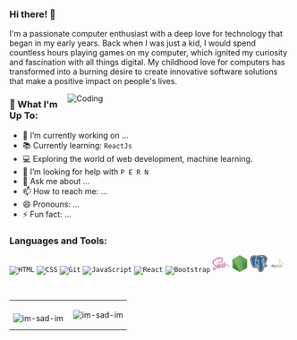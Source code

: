 

<!--
**im-sad-im/im-sad-im** is a ✨ _special_ ✨ repository because its `README.md` (this file) appears on your GitHub profile.
-->
### Hi there! 👋

I'm a passionate computer enthusiast with a deep love for technology that began in my early years. Back when I was just a kid, I would spend countless hours playing games on my computer, which ignited my curiosity and fascination with all things digital. My childhood love for computers has transformed into a burning desire to create innovative software solutions that make a positive impact on people's lives.

<img align="right" alt="Coding" width="400" src="https://cdn.dribbble.com/users/730703/screenshots/6581243/avento.gif">
 <!--<p align="left"> <img src="https://komarev.com/ghpvc/?username=im-sad-im&label=Profile%20views&color=0e75b6&style=flat" alt="im-sad-im" /> </p> -->



<!--
A little more about me...

- 🌱 I’m currently learning **ReactJS**
- 👯 I’m looking to collaborate on ...

-->




### 🚀 What I'm Up To:

- 🔭 I’m currently working on ...
- 📚 Currently learning: `ReactJs`
- 💻 Exploring the world of web development, machine learning.
- 🤔 I’m looking for help with `P E R N`
- 💬 Ask me about ...
- 📫 How to reach me: ...
- 😄 Pronouns: ...
- ⚡ Fun fact: ... 

<!---- 🌐 Contributing to .. --open-source projects and collaborating with fellow tech enthusiasts. 
- 📝 Documenting my learning journey and experiences through coding challenges, projects -->
<!--<h3 align="left">Connect with me:</h3>
<p align="left">
</p>  -->

<h3 align="left">Languages and Tools:</h3>
<div>
	<code><img width="30" src="https://user-images.githubusercontent.com/25181517/192158954-f88b5814-d510-4564-b285-dff7d6400dad.png" alt="HTML" title="HTML"/></code>
	<code><img width="30" src="https://user-images.githubusercontent.com/25181517/183898674-75a4a1b1-f960-4ea9-abcb-637170a00a75.png" alt="CSS" title="CSS"/></code>
	<code><img width="30" src="https://user-images.githubusercontent.com/25181517/192108372-f71d70ac-7ae6-4c0d-8395-51d8870c2ef0.png" alt="Git" title="Git"/></code>
	<code><img width="30" src="https://user-images.githubusercontent.com/25181517/117447155-6a868a00-af3d-11eb-9cfe-245df15c9f3f.png" alt="JavaScript" title="JavaScript"/></code>
	<code><img width="30" src="https://user-images.githubusercontent.com/25181517/183897015-94a058a6-b86e-4e42-a37f-bf92061753e5.png" alt="React" title="React"/></code>
	<code><img width="30" src="https://user-images.githubusercontent.com/25181517/183898054-b3d693d4-dafb-4808-a509-bab54cf5de34.png" alt="Bootstrap" title="Bootstrap"/></code>
	<code><img height="30" src="https://raw.githubusercontent.com/github/explore/80688e429a7d4ef2fca1e82350fe8e3517d3494d/topics/sass/sass.png"></code>
	<code><img height="30" src="https://raw.githubusercontent.com/github/explore/80688e429a7d4ef2fca1e82350fe8e3517d3494d/topics/nodejs/nodejs.png"></code>
	<code><img height="30" src="https://raw.githubusercontent.com/github/explore/80688e429a7d4ef2fca1e82350fe8e3517d3494d/topics/postgresql/postgresql.png" alt="PostgreSQL" title="PostgreSQL"></code>
	<code><img height="30" src="https://raw.githubusercontent.com/github/explore/80688e429a7d4ef2fca1e82350fe8e3517d3494d/topics/mysql/mysql.png" alt="mySQL" title="mySQL"></code>
</div>
      
 <!-- ### 🌟 Why I'm Here:

I believe that technology has the power to shape our future, and I want to be a part of that change.

### 📫 Let's Connect:

I'm always open to new opportunities, collaborations, and connecting with like-minded individuals. Feel free to reach out, whether it's to share knowledge, collaborate on projects, or just chat about all things tech!

### 🎮 Fun Fact:

When I'm not coding or diving into tech, you'll often find me exploring the latest video games or reminiscing about the classics that fueled my passion for computers in the first place. -->
&nbsp;
<table>
       <tr>
        <td>
<p><img align="left" src="https://github-readme-stats.vercel.app/api/top-langs?username=im-sad-im&show_icons=true&theme=tokyonight&locale=en&layout=compact" alt="im-sad-im" /></p>
        </td>
       <td>
<p>&nbsp;<img align="center" src="https://github-readme-stats.vercel.app/api?username=im-sad-im&show_icons=true&locale=en&theme=tokyonight" alt="im-sad-im" /></p>
       </td>
       </tr>
 </table>
<!--  <table> 
      <tr>
       <td>
<p>&nbsp;<img align="center" src="https://github-readme-streak-stats.herokuapp.com/?user=im-sad-im&theme=dark" alt="im-sad-im" /></p>
       </td>
      </tr>
 </table> -->







